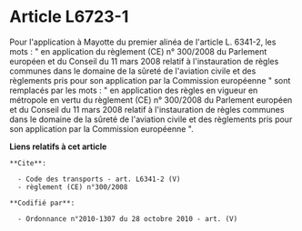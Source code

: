 # Article L6723-1

Pour l'application à Mayotte du premier alinéa de l'article L. 6341-2, les mots : " en application du règlement (CE) n°
300/2008 du Parlement européen et du Conseil du 11 mars 2008 relatif à l'instauration de règles communes dans le domaine de
la sûreté de l'aviation civile et des règlements pris pour son application par la Commission européenne " sont remplacés par
les mots : " en application des règles en vigueur en métropole en vertu du règlement (CE) n° 300/2008 du Parlement européen
et du Conseil du 11 mars 2008 relatif à l'instauration de règles communes dans le domaine de la sûreté de l'aviation civile
et des règlements pris pour son application par la Commission européenne ".

**Liens relatifs à cet article**

	**Cite**:

	  - Code des transports - art. L6341-2 (V)
	  - règlement (CE) n°300/2008

	**Codifié par**:

	  - Ordonnance n°2010-1307 du 28 octobre 2010 - art. (V)
